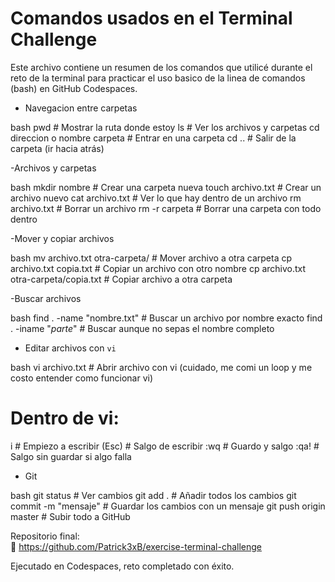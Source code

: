 # Comandos usados en el Terminal Challenge

Este archivo contiene un resumen de los comandos que utilicé durante el reto de la terminal para practicar el uso basico de la linea de comandos (bash) en GitHub Codespaces.



- Navegacion entre carpetas

bash
pwd                                 # Mostrar la ruta donde estoy
ls                                  # Ver los archivos y carpetas
cd direccion o nombre carpeta       # Entrar en una carpeta
cd ..                               # Salir de la carpeta (ir hacia atrás)




-Archivos y carpetas

bash
mkdir nombre             # Crear una carpeta nueva
touch archivo.txt        # Crear un archivo nuevo
cat archivo.txt          # Ver lo que hay dentro de un archivo
rm archivo.txt           # Borrar un archivo
rm -r carpeta            # Borrar una carpeta con todo dentro




-Mover y copiar archivos

bash
mv archivo.txt otra-carpeta/          # Mover archivo a otra carpeta
cp archivo.txt copia.txt              # Copiar un archivo con otro nombre
cp archivo.txt otra-carpeta/copia.txt # Copiar archivo a otra carpeta




-Buscar archivos

bash
find . -name "nombre.txt"      # Buscar un archivo por nombre exacto
find . -iname "*parte*"        # Buscar aunque no sepas el nombre completo




- Editar archivos con `vi`

bash
vi archivo.txt   # Abrir archivo con vi (cuidado, me comi un loop y me costo entender como funcionar vi)
# Dentro de vi:
i                # Empiezo a escribir
(Esc)            # Salgo de escribir
:wq              # Guardo y salgo
:qa!             # Salgo sin guardar si algo falla




- Git

bash
git status             # Ver cambios
git add .              # Añadir todos los cambios
git commit -m "mensaje" # Guardar los cambios con un mensaje
git push origin master # Subir todo a GitHub




Repositorio final:  
🔗 https://github.com/Patrick3xB/exercise-terminal-challenge

Ejecutado en Codespaces, reto completado con éxito.
